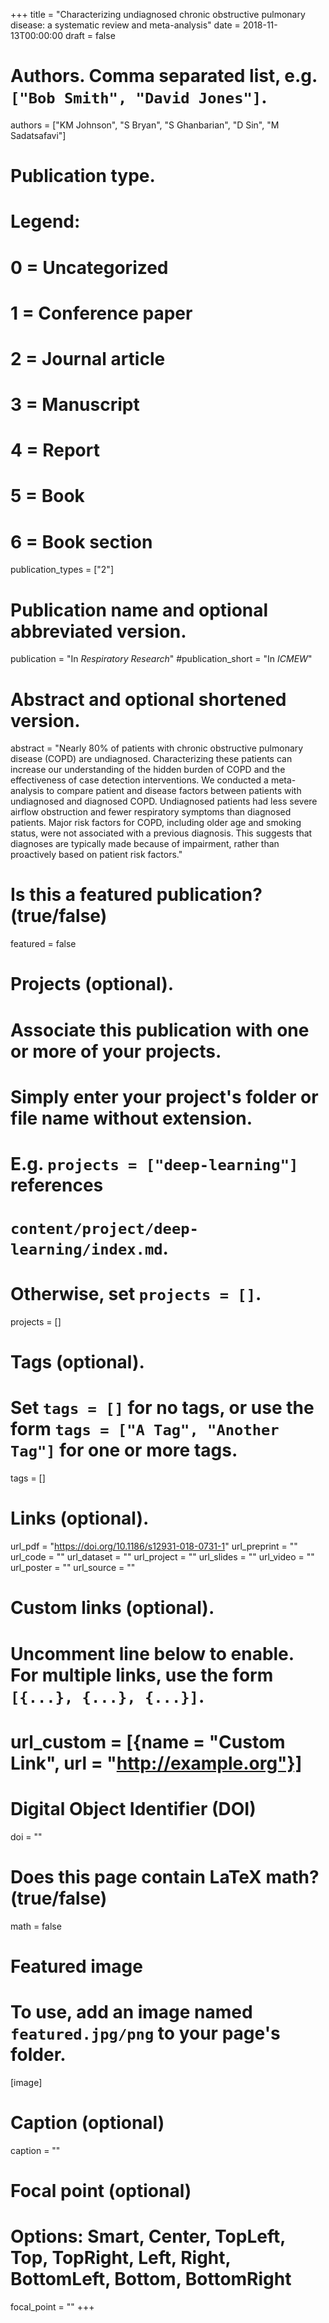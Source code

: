 +++
title = "Characterizing undiagnosed chronic obstructive pulmonary disease: a systematic review and meta-analysis"
date = 2018-11-13T00:00:00
draft = false

# Authors. Comma separated list, e.g. `["Bob Smith", "David Jones"]`.
authors = ["KM Johnson", "S Bryan", "S Ghanbarian", "D Sin", "M Sadatsafavi"]

# Publication type.
# Legend:
# 0 = Uncategorized
# 1 = Conference paper
# 2 = Journal article
# 3 = Manuscript
# 4 = Report
# 5 = Book
# 6 = Book section
publication_types = ["2"]

# Publication name and optional abbreviated version.
publication = "In *Respiratory Research*"
#publication_short = "In *ICMEW*"

# Abstract and optional shortened version.
abstract = "Nearly 80% of patients with chronic obstructive pulmonary disease (COPD) are undiagnosed. Characterizing these patients can increase our understanding of the hidden burden of COPD and the effectiveness of case detection interventions. We conducted a meta-analysis to compare patient and disease factors between patients with undiagnosed and diagnosed COPD. Undiagnosed patients had less severe airflow obstruction and fewer respiratory symptoms than diagnosed patients. Major risk factors for COPD, including older age and smoking status, were not associated with a previous diagnosis. This suggests that diagnoses are typically made because of impairment, rather than proactively based on patient risk factors."

# Is this a featured publication? (true/false)
featured = false

# Projects (optional).
#   Associate this publication with one or more of your projects.
#   Simply enter your project's folder or file name without extension.
#   E.g. `projects = ["deep-learning"]` references 
#   `content/project/deep-learning/index.md`.
#   Otherwise, set `projects = []`.
projects = []

# Tags (optional).
#   Set `tags = []` for no tags, or use the form `tags = ["A Tag", "Another Tag"]` for one or more tags.
tags = []

# Links (optional).
url_pdf = "https://doi.org/10.1186/s12931-018-0731-1"
url_preprint = ""
url_code = ""
url_dataset = ""
url_project = ""
url_slides = ""
url_video = ""
url_poster = ""
url_source = ""

# Custom links (optional).
#   Uncomment line below to enable. For multiple links, use the form `[{...}, {...}, {...}]`.
# url_custom = [{name = "Custom Link", url = "http://example.org"}]

# Digital Object Identifier (DOI)
doi = ""

# Does this page contain LaTeX math? (true/false)
math = false

# Featured image
# To use, add an image named `featured.jpg/png` to your page's folder. 
[image]
  # Caption (optional)
  caption = ""

  # Focal point (optional)
  # Options: Smart, Center, TopLeft, Top, TopRight, Left, Right, BottomLeft, Bottom, BottomRight
  focal_point = ""
+++

